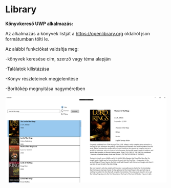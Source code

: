 # Library
<b>Könyvkereső UWP alkalmazás:</b>

Az alkalmazás a könyvek listját a https://openlibrary.org oldalról json formátumban tölti le.

Az alábbi funkciókat valósítja meg:

-könyvek keresése cím, szerző vagy téma alapján

-Találatok kilistázása

-Könyv részleteinek megjelenítése

-Borítókép megnyitása nagyméretben


<img src="https://github.com/vikike9810/Library/blob/master/65111520_2228877624091366_8115240091888123904_n.png" width="600"/>
